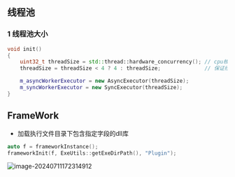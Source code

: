 ## 线程池

### 1 线程池大小

```cpp
void init()
{
    uint32_t threadSize = std::thread::hardware_concurrency(); // cpu核心数  20个
    threadSize = threadSize < 4 ? 4 : threadSize;              // 保证线程池大小最小4个线程

    m_asyncWorkerExecutor = new AsyncExecutor(threadSize);
    m_syncWorkerExecutor = new SyncExecutor(threadSize);
}
```



## FrameWork

* 加载执行文件目录下包含指定字段的dll库

```cpp
auto f = frameworkInstance(); 
frameworkInit(f, ExeUtils::getExeDirPath(), "Plugin");
```

![image-20240711172314912](https://cdn.jsdelivr.net/gh/ZhangYuQiao326/study_nodes_pictures/img/202407111723956.png)
